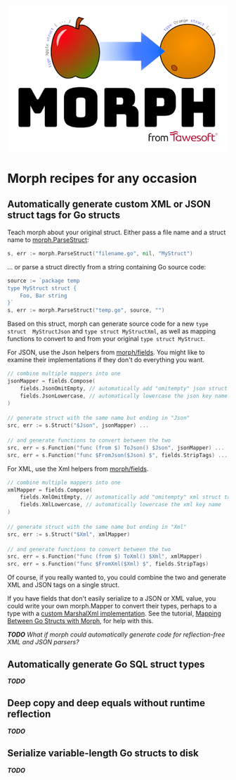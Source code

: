 [![Morph](../morph.png)](https://github.com/tawesoft/morph)

# Morph recipes for any occasion

## Automatically generate custom XML or JSON struct tags for Go structs

Teach morph about your original struct. Either pass a 
file name and a struct name to [morph.ParseStruct]:

```go
s, err := morph.ParseStruct("filename.go", nil, "MyStruct")
```

... or parse a struct directly from a string containing Go source code:

```go
source := `package temp
type MyStruct struct {
    Foo, Bar string
}`
s, err := morph.ParseStruct("temp.go", source, "")
```

Based on this struct, morph can generate source code for a new `type struct 
MyStructJson` and `type struct MyStructXml`, as well as mapping functions to
convert to and from your original `type struct MyStruct`.

For JSON, use the Json helpers from [morph/fields]. You might like 
to examine their implementations if they don't do everything you want.

```go
// combine multiple mappers into one
jsonMapper = fields.Compose(
    fields.JsonOmitEmpty, // automatically add "omitempty" json struct tag
    fields.JsonLowercase, // automatically lowercase the json key name
)

// generate struct with the same name but ending in "Json"
src, err := s.Struct("$Json", jsonMapper) ...

// and generate functions to convert between the two
src, err = s.Function("func (from $) ToJson() $Json", jsonMapper) ...
src, err = s.Function("func $FromJson($Json) $", fields.StripTags) ...
``` 

For XML, use the Xml helpers from [morph/fields].

```go
// combine multiple mappers into one
xmlMapper = fields.Compose(
    fields.XmlOmitEmpty, // automatically add "omitempty" xml struct tag
    fields.XmlLowercase, // automatically lowercase the xml key name
)

// generate struct with the same name but ending in "Xml"
src, err := s.Struct("$Xml", xmlMapper)

// and generate functions to convert between the two
src, err = s.Function("func (from $) ToXml() $Xml", xmlMapper)
src, err = s.Function("func $FromXml($Xml) $", fields.StripTags)
```

Of course, if you really wanted to, you could combine the two and generate
XML and JSON tags on a single struct.

If you have fields that don't easily serialize to a JSON or XML value,
you could write your own morph.Mapper to convert their types, perhaps to a type 
with a [custom MarshalXml implementation]. See the tutorial, [Mapping 
Between Go Structs with Morph], for help with this.

***TODO*** *What if morph could automatically generate code for reflection-free 
XML and JSON parsers?*

## Automatically generate Go SQL struct types

***TODO***

## Deep copy and deep equals without runtime reflection

***TODO***

## Serialize variable-length Go structs to disk

***TODO***

[morph.ParseStruct]: https://pkg.go.dev/github.com/tawesoft/morph#ParseStruct
[morph/fields]: https://pkg.go.dev/github.com/tawesoft/morph/fields
[Mapping Between Go Structs with Morph]: mapping-between-go-structs.md
[custom MarshalXml implementation]: https://pkg.go.dev/encoding/xml#example-package-CustomMarshalXML
